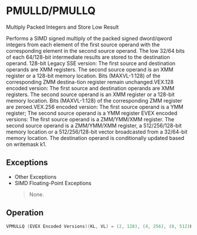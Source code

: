 # PMULLD/PMULLQ

Multiply Packed Integers and Store Low Result

Performs a SIMD signed multiply of the packed signed dword/qword integers from each element of the first source operand with the corresponding element in the second source operand.
The low 32/64 bits of each 64/128-bit intermediate results are stored to the destination operand.
128-bit Legacy SSE version: The first source and destination operands are XMM registers.
The second source operand is an XMM register or a 128-bit memory location.
Bits (MAXVL-1:128) of the corresponding ZMM destina-tion register remain unchanged.VEX.128 encoded version: The first source and destination operands are XMM registers.
The second source operand is an XMM register or a 128-bit memory location.
Bits (MAXVL-1:128) of the corresponding ZMM register are zeroed.VEX.256 encoded version: The first source operand is a YMM register; The second source operand is a YMM register EVEX encoded versions: The first source operand is a ZMM/YMM/XMM register.
The second source operand is a ZMM/YMM/XMM register, a 512/256/128-bit memory location or a 512/256/128-bit vector broadcasted from a 32/64-bit memory location.
The destination operand is conditionally updated based on writemask k1.

## Exceptions

- Other Exceptions
- SIMD Floating-Point Exceptions
  > None.

## Operation

```C
VPMULLQ (EVEX Encoded Versions)(KL, VL) = (2, 128), (4, 256), (8, 512)FOR j := 0 TO KL-1i := j * 64IF k1[j] OR *no writemask* THENIF (EVEX.b == 1) AND (SRC2 *is memory*)THEN Temp[127:0] := SRC1[i+63:i] * SRC2[63:0]ELSE Temp[127:0] := SRC1[i+63:i] * SRC2[i+63:i]FI;DEST[i+63:i] := Temp[63:0]ELSE IF *merging-masking*; merging-maskingTHEN *DEST[i+63:i] remains unchanged*ELSE ; zeroing-maskingDEST[i+63:i] := 0FIFI;ENDFORDEST[MAXVL-1:VL] := 0VPMULLD (EVEX Encoded Versions)(KL, VL) = (4, 128), (8, 256), (16, 512)FOR j := 0 TO KL-1i := j * 32IF k1[j] OR *no writemask* THENIF (EVEX.b = 1) AND (SRC2 *is memory*)THEN Temp[63:0] := SRC1[i+31:i] * SRC2[31:0]ELSE Temp[63:0] := SRC1[i+31:i] * SRC2[i+31:i]FI;DEST[i+31:i] := Temp[31:0]ELSE IF *merging-masking*; merging-masking*DEST[i+31:i] remains unchanged*ELSE ; zeroing-maskingDEST[i+31:i] := 0FIFI;VPMULLD (VEX.256 Encoded Version)Temp0[63:0] := SRC1[31:0] * SRC2[31:0]Temp1[63:0] := SRC1[63:32] * SRC2[63:32]Temp2[63:0] := SRC1[95:64] * SRC2[95:64]Temp3[63:0] := SRC1[127:96] * SRC2[127:96]Temp4[63:0] := SRC1[159:128] * SRC2[159:128]Temp5[63:0] := SRC1[191:160] * SRC2[191:160]Temp6[63:0] := SRC1[223:192] * SRC2[223:192]Temp7[63:0] := SRC1[255:224] * SRC2[255:224]DEST[31:0] := Temp0[31:0]DEST[63:32] := Temp1[31:0]DEST[95:64] := Temp2[31:0]DEST[127:96] := Temp3[31:0]DEST[159:128] := Temp4[31:0]DEST[191:160] := Temp5[31:0]DEST[223:192] := Temp6[31:0]DEST[255:224] := Temp7[31:0]DEST[MAXVL-1:256] := 0VPMULLD (VEX.128 Encoded Version)Temp0[63:0] := SRC1[31:0] * SRC2[31:0]Temp1[63:0] := SRC1[63:32] * SRC2[63:32]Temp2[63:0] := SRC1[95:64] * SRC2[95:64]Temp3[63:0] := SRC1[127:96] * SRC2[127:96]DEST[31:0] := Temp0[31:0]DEST[63:32] := Temp1[31:0]DEST[95:64] := Temp2[31:0]DEST[127:96] := Temp3[31:0]DEST[MAXVL-1:128] := 0PMULLD (128-bit Legacy SSE Version)Temp0[63:0] := DEST[31:0] * SRC[31:0]Temp1[63:0] := DEST[63:32] * SRC[63:32]Temp2[63:0] := DEST[95:64] * SRC[95:64]Temp3[63:0] := DEST[127:96] * SRC[127:96]DEST[31:0] := Temp0[31:0]DEST[63:32] := Temp1[31:0]DEST[95:64] := Temp2[31:0]DEST[127:96] := Temp3[31:0]Intel C/C++ Compiler Intrinsic EquivalentVPMULLD __m512i _mm512_mullo_epi32(__m512i a, __m512i b);VPMULLD __m512i _mm512_mask_mullo_epi32(__m512i s, __mmask16 k, __m512i a, __m512i b);VPMULLD __m512i _mm512_maskz_mullo_epi32( __mmask16 k, __m512i a, __m512i b);VPMULLD __m256i _mm256_mask_mullo_epi32(__m256i s, __mmask8 k, __m256i a, __m256i b);VPMULLD __m256i _mm256_maskz_mullo_epi32( __mmask8 k, __m256i a, __m256i b);VPMULLD __m128i _mm_mask_mullo_epi32(__m128i s, __mmask8 k, __m128i a, __m128i b);VPMULLD __m128i _mm_maskz_mullo_epi32( __mmask8 k, __m128i a, __m128i b);VPMULLD __m256i _mm256_mullo_epi32(__m256i a, __m256i b);PMULLD __m128i _mm_mullo_epi32(__m128i a, __m128i b);VPMULLQ __m512i _mm512_mullo_epi64(__m512i a, __m512i b);VPMULLQ __m512i _mm512_mask_mullo_epi64(__m512i s, __mmask8 k, __m512i a, __m512i b);VPMULLQ __m512i _mm512_maskz_mullo_epi64( __mmask8 k, __m512i a, __m512i b);VPMULLQ __m256i _mm256_mullo_epi64(__m256i a, __m256i b);VPMULLQ __m256i _mm256_mask_mullo_epi64(__m256i s, __mmask8 k, __m256i a, __m256i b);VPMULLQ __m256i _mm256_maskz_mullo_epi64( __mmask8 k, __m256i a, __m256i b);VPMULLQ __m128i _mm_mullo_epi64(__m128i a, __m128i b);VPMULLQ __m128i _mm_mask_mullo_epi64(__m128i s, __mmask8 k, __m128i a, __m128i b);VPMULLQ __m128i _mm_maskz_mullo_epi64( __mmask8 k, __m128i a, __m128i b);
```
